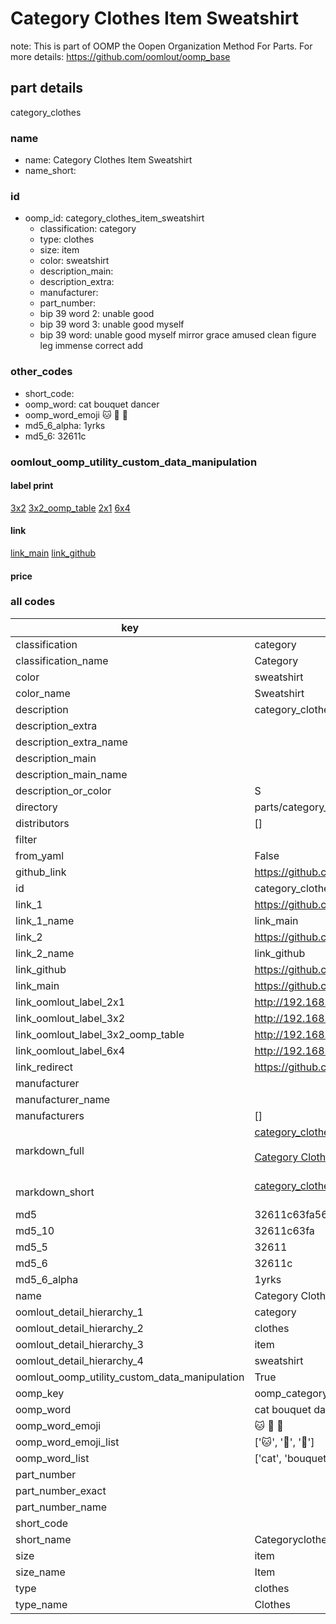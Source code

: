 # Category Clothes Item Sweatshirt  

note: This is part of OOMP the Oopen Organization Method For Parts. For more details: https://github.com/oomlout/oomp_base

##  part details
  



category_clothes



### name
* name: Category Clothes Item Sweatshirt
* name_short: 
### id
* oomp_id: category_clothes_item_sweatshirt
  * classification: category
  * type: clothes
  * size: item
  * color: sweatshirt
  * description_main: 
  * description_extra: 
  * manufacturer: 
  * part_number: 
  * bip 39 word 2: unable good
  * bip 39 word 3: unable good myself
  * bip 39 word: unable good myself mirror grace amused clean figure leg immense correct add

### other_codes
* short_code: 
* oomp_word: cat bouquet dancer
* oomp_word_emoji :cat: :bouquet: :dancer:
* md5_6_alpha: 1yrks
* md5_6: 32611c






### oomlout_oomp_utility_custom_data_manipulation
#### label print
[3x2](http://192.168.1.245:1112/?label=oomp%201yrks)
[3x2_oomp_table](http://192.168.1.108:1112/?label=oomp%201yrks)
[2x1](http://192.168.1.242:1112/?label=oomp%201yrks)
[6x4](http://192.168.1.55:1112/?label=oomp%201yrks)    

#### link

[link_main](https://github.com/oomlout/oomlout_oomp_version_1_messy/tree/main/parts/category_clothes_item_sweatshirt) [link_github](https://github.com/oomlout/oomlout_oomp_version_1_messy/tree/main/parts/category_clothes_item_sweatshirt)                             

#### price







### all codes 
| key | value |  
| --- | --- |  
| classification | category |  
| classification_name | Category |  
| color | sweatshirt |  
| color_name | Sweatshirt |  
| description | category_clothes |  
| description_extra |  |  
| description_extra_name |  |  
| description_main |  |  
| description_main_name |  |  
| description_or_color | S  |  
| directory | parts/category_clothes_item_sweatshirt |  
| distributors | [] |  
| filter |  |  
| from_yaml | False |  
| github_link | https://github.com/oomlout/oomlout_oomp_part_src/tree/main/parts/category_clothes_item_sweatshirt |  
| id | category_clothes_item_sweatshirt |  
| link_1 | https://github.com/oomlout/oomlout_oomp_version_1_messy/tree/main/parts/category_clothes_item_sweatshirt |  
| link_1_name | link_main |  
| link_2 | https://github.com/oomlout/oomlout_oomp_version_1_messy/tree/main/parts/category_clothes_item_sweatshirt |  
| link_2_name | link_github |  
| link_github | https://github.com/oomlout/oomlout_oomp_version_1_messy/tree/main/parts/category_clothes_item_sweatshirt |  
| link_main | https://github.com/oomlout/oomlout_oomp_version_1_messy/tree/main/parts/category_clothes_item_sweatshirt |  
| link_oomlout_label_2x1 | http://192.168.1.242:1112/?label=oomp%201yrks |  
| link_oomlout_label_3x2 | http://192.168.1.245:1112/?label=oomp%201yrks |  
| link_oomlout_label_3x2_oomp_table | http://192.168.1.108:1112/?label=oomp%201yrks |  
| link_oomlout_label_6x4 | http://192.168.1.55:1112/?label=oomp%201yrks |  
| link_redirect | https://github.com/oomlout/oomlout_oomp_version_1_messy/tree/main/parts/category_clothes_item_sweatshirt |  
| manufacturer |  |  
| manufacturer_name |  |  
| manufacturers | [] |  
| markdown_full | [category_clothes_item_sweatshirt](none)<br>[](none)<br>[Category Clothes Item Sweatshirt](none)<br><br> |  
| markdown_short | [category_clothes_item_sweatshirt](none)<br><br> |  
| md5 | 32611c63fa56054820b2b8d924991f62 |  
| md5_10 | 32611c63fa |  
| md5_5 | 32611 |  
| md5_6 | 32611c |  
| md5_6_alpha | 1yrks |  
| name | Category Clothes Item Sweatshirt |  
| oomlout_detail_hierarchy_1 | category |  
| oomlout_detail_hierarchy_2 | clothes |  
| oomlout_detail_hierarchy_3 | item |  
| oomlout_detail_hierarchy_4 | sweatshirt |  
| oomlout_oomp_utility_custom_data_manipulation | True |  
| oomp_key | oomp_category_clothes_item_sweatshirt |  
| oomp_word | cat bouquet dancer |  
| oomp_word_emoji | :cat: :bouquet: :dancer: |  
| oomp_word_emoji_list | [':cat:', ':bouquet:', ':dancer:'] |  
| oomp_word_list | ['cat', 'bouquet', 'dancer'] |  
| part_number |  |  
| part_number_exact |  |  
| part_number_name |  |  
| short_code |  |  
| short_name | Categoryclothes |  
| size | item |  
| size_name | Item |  
| type | clothes |  
| type_name | Clothes |  
